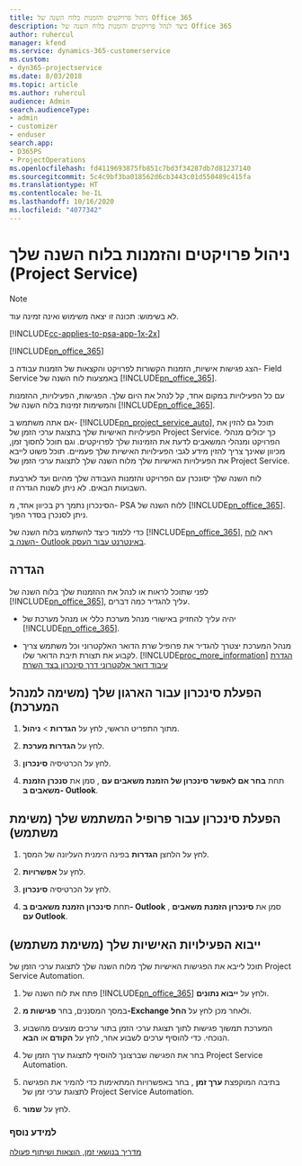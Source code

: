 ```yaml
---
title: ניהול פרויקטים והזמנות בלוח השנה של Office 365
description: כיצד לנהל פרויקטים והזמנות בלוח השנה של Office 365
author: ruhercul
manager: kfend
ms.service: dynamics-365-customerservice
ms.custom:
- dyn365-projectservice
ms.date: 8/03/2018
ms.topic: article
ms.author: ruhercul
audience: Admin
search.audienceType:
- admin
- customizer
- enduser
search.app:
- D365PS
- ProjectOperations
ms.openlocfilehash: fd4119693875fb851c7bd3f34287db7d81237140
ms.sourcegitcommit: 5c4c9bf3ba018562d6cb3443c01d550489c415fa
ms.translationtype: HT
ms.contentlocale: he-IL
ms.lasthandoff: 10/16/2020
ms.locfileid: "4077342"
---
```

# <a name="manage-projects-and-bookings-in-your-calendar-project-service"></a>ניהול פרויקטים והזמנות בלוח השנה שלך (Project Service)

> [!Note]
> לא בשימוש: תכונה זו יצאה משימוש ואינה זמינה עוד.

[!INCLUDE[cc-applies-to-psa-app-1x-2x](../includes/cc-applies-to-psa-app-1x-2x.md)]

[!INCLUDE[pn_office_365](../includes/pn-office-365.md)] 

הצג פגישות אישיות, הזמנות הקשורות לפרויקט והקצאות של הזמנות עבודה ב- Field Service באמצעות לוח השנה של [!INCLUDE[pn_office_365](../includes/pn-office-365.md)].  
  
 עם כל הפעילויות במקום אחד, קל לנהל את היום שלך. הפגישות, הפעילויות, ההזמנות והמשימות זמינות בלוח השנה של [!INCLUDE[pn_office_365](../includes/pn-office-365.md)].  
  
 אם אתה משתמש ב- [!INCLUDE[pn_project_service_auto](../includes/pn-project-service-auto.md)], תוכל גם להזין את הפעילויות האישיות שלך בתצוגת ערכי הזמן של Project Service. כך יכולים מנהלי הפרויקט ומנהלי המשאבים לדעת את הזמינות שלך לפרויקטים. וגם תוכל לחסוך זמן, מכיוון שאינך צריך להזין מידע לגבי הפעילויות האישיות שלך פעמיים. תוכל פשוט לייבא את הפעילויות האישיות שלך מלוח השנה שלך לתצוגת ערכי הזמן של Project Service.  
  
 לוח השנה שלך יסונכרן עם הפרויקט והזמנות העבודה שלך מהיום ועד לארבעת השבועות הבאים. לא ניתן לשנות הגדרה זו.  
  
 הסינכרון נתמך רק בכיוון אחד, מ- PSA ללוח השנה של [!INCLUDE[pn_office_365](../includes/pn-office-365.md)]. ניתן לסנכרן בסדר הפוך. 
  
 כדי ללמוד כיצד להשתמש בלוח השנה של [!INCLUDE[pn_office_365](../includes/pn-office-365.md)], ראה [לוח השנה ב- Outlook באינטרנט עבור העסק](https://support.office.com/article/Calendar-in-Outlook-on-the-web-for-business-5219c457-d1fe-4c2f-9032-1a816b88e936).  
  
## <a name="setup"></a>הגדרה  
 לפני שתוכל לראות או לנהל את ההזמנות שלך בלוח השנה של [!INCLUDE[pn_office_365](../includes/pn-office-365.md)], עליך להגדיר כמה דברים.  
  
- יהיה עליך להחזיק באישורי מנהל מערכת כללי או מנהל מערכת של [!INCLUDE[pn_office_365](../includes/pn-office-365.md)].  
  
- מנהל המערכת יצטרך להגדיר את פרופיל שרת הדואר האלקטרוני וכל משתמש צריך לקבוע את תצורת תיבת הדואר שלו. [!INCLUDE[proc_more_information](../includes/proc-more-information.md)] [הגדרת עיבוד דואר אלקטרוני דרך סינכרון בצד השרת](https://docs.microsoft.com/dynamics365/customerengagement/on-premises/admin/set-up-server-side-synchronization-of-email-appointments-contacts-and-tasks)  
  
## <a name="turn-on-synchronization-for-your-organization-admin-task"></a>הפעלת סינכרון עבור הארגון שלך (משימה למנהל המערכת)  
  
1.  מתוך התפריט הראשי, לחץ על **הגדרות** > **ניהול**.  
  
2.  לחץ על **הגדרות מערכת**.  
  
3.  לחץ על הכרטיסיה **סינכרון**.  
  
4.  תחת **בחר אם לאפשר סינכרון של הזמנת משאבים עם** , סמן את **סנכרן הזמנת משאבים ב- Outlook**.  
  
## <a name="turn-on-synchronization-for-your-user-profile-user-task"></a>הפעלת סינכרון עבור פרופיל המשתמש שלך (משימת משתמש)  
  
1.  לחץ על הלחצן **הגדרות** בפינה הימנית העליונה של המסך.  
  
2.  לחץ על **אפשרויות**.  
  
3.  לחץ על הכרטיסיה **סינכרון**.  
  
4.  תחת **סינכרון הזמנת משאבים ב- Outlook** , סמן את **סינכרון הזמנת משאבים עם Outlook**.  
  
## <a name="import-your-personal-appointments-user-task"></a>ייבוא הפעילויות האישיות שלך (משימת משתמש)  
 תוכל לייבא את הפגישות האישיות שלך מלוח השנה שלך לתצוגת ערכי הזמן של Project Service Automation.  
  
1. פתח את לוח השנה של [!INCLUDE[pn_office_365](../includes/pn-office-365.md)] ולחץ על **ייבוא נתונים**.  
  
2. במסך המסננים, בחר **פגישות מ-Exchange‎** ולאחר מכן לחץ על **החל**.  
  
3. המערכת תמשוך פגישות לתוך תצוגת ערכי הזמן בתור ערכים מוצעים מהשבוע הנוכחי. כדי להוסיף ערכים לשבוע אחר, לחץ על **הקודם** או **הבא**.  
  
4. בחר את הפגישה שברצונך להוסיף לתצוגת ערך הזמן של Project Service Automation.  
  
5. בתיבה המוקפצת **ערך זמן** , בחר באפשרויות המתאימות כדי להמיר את הפגישה לתצוגת ערכי זמן של Project Service Automation.  
  
6. לחץ על **שמור**.  
  
### <a name="see-also"></a>למידע נוסף  
 [‏‫מדריך בנושאי זמן, הוצאות ושיתוף פעולה](../psa/time-expense-collaboration-guide.md)
